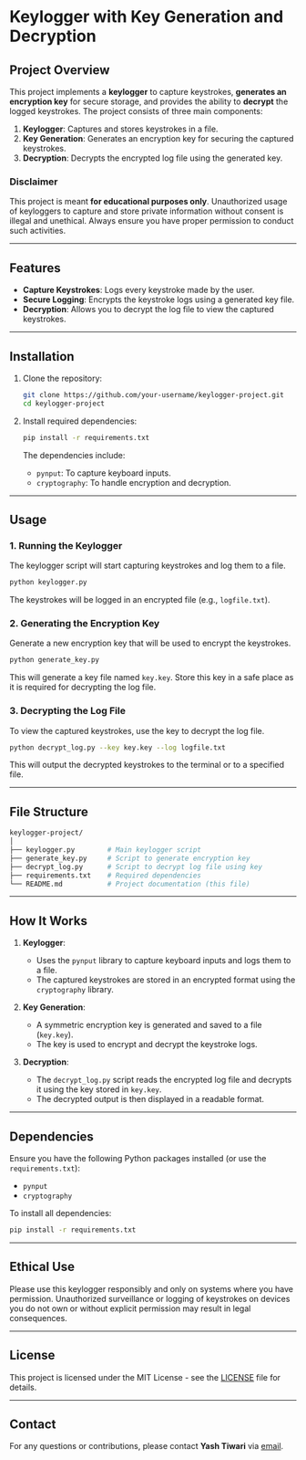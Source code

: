 # Keylogger with Key Generation and Decryption

## Project Overview

This project implements a **keylogger** to capture keystrokes, **generates an encryption key** for secure storage, and provides the ability to **decrypt** the logged keystrokes. The project consists of three main components:

1. **Keylogger**: Captures and stores keystrokes in a file.
2. **Key Generation**: Generates an encryption key for securing the captured keystrokes.
3. **Decryption**: Decrypts the encrypted log file using the generated key.

### Disclaimer
This project is meant **for educational purposes only**. Unauthorized usage of keyloggers to capture and store private information without consent is illegal and unethical. Always ensure you have proper permission to conduct such activities.

---

## Features

- **Capture Keystrokes**: Logs every keystroke made by the user.
- **Secure Logging**: Encrypts the keystroke logs using a generated key file.
- **Decryption**: Allows you to decrypt the log file to view the captured keystrokes.

---

## Installation

1. Clone the repository:
   ```bash
   git clone https://github.com/your-username/keylogger-project.git
   cd keylogger-project
   ```

2. Install required dependencies:
   ```bash
   pip install -r requirements.txt
   ```

   The dependencies include:
   - `pynput`: To capture keyboard inputs.
   - `cryptography`: To handle encryption and decryption.

---

## Usage

### 1. Running the Keylogger
   The keylogger script will start capturing keystrokes and log them to a file.
   
   ```bash
   python keylogger.py
   ```

   The keystrokes will be logged in an encrypted file (e.g., `logfile.txt`).

### 2. Generating the Encryption Key
   Generate a new encryption key that will be used to encrypt the keystrokes.

   ```bash
   python generate_key.py
   ```

   This will generate a key file named `key.key`. Store this key in a safe place as it is required for decrypting the log file.

### 3. Decrypting the Log File
   To view the captured keystrokes, use the key to decrypt the log file.

   ```bash
   python decrypt_log.py --key key.key --log logfile.txt
   ```

   This will output the decrypted keystrokes to the terminal or to a specified file.

---

## File Structure

```bash
keylogger-project/
│
├── keylogger.py        # Main keylogger script
├── generate_key.py     # Script to generate encryption key
├── decrypt_log.py      # Script to decrypt log file using key
├── requirements.txt    # Required dependencies
└── README.md           # Project documentation (this file)
```

---

## How It Works

1. **Keylogger**: 
   - Uses the `pynput` library to capture keyboard inputs and logs them to a file.
   - The captured keystrokes are stored in an encrypted format using the `cryptography` library.

2. **Key Generation**:
   - A symmetric encryption key is generated and saved to a file (`key.key`).
   - The key is used to encrypt and decrypt the keystroke logs.

3. **Decryption**:
   - The `decrypt_log.py` script reads the encrypted log file and decrypts it using the key stored in `key.key`.
   - The decrypted output is then displayed in a readable format.

---

## Dependencies

Ensure you have the following Python packages installed (or use the `requirements.txt`):
- `pynput`
- `cryptography`

To install all dependencies:
```bash
pip install -r requirements.txt
```

---

## Ethical Use

Please use this keylogger responsibly and only on systems where you have permission. Unauthorized surveillance or logging of keystrokes on devices you do not own or without explicit permission may result in legal consequences.

---

## License

This project is licensed under the MIT License - see the [LICENSE](LICENSE) file for details.

---

## Contact

For any questions or contributions, please contact **Yash Tiwari** via [email](mailto:yashtiw2002@gmail.com).
